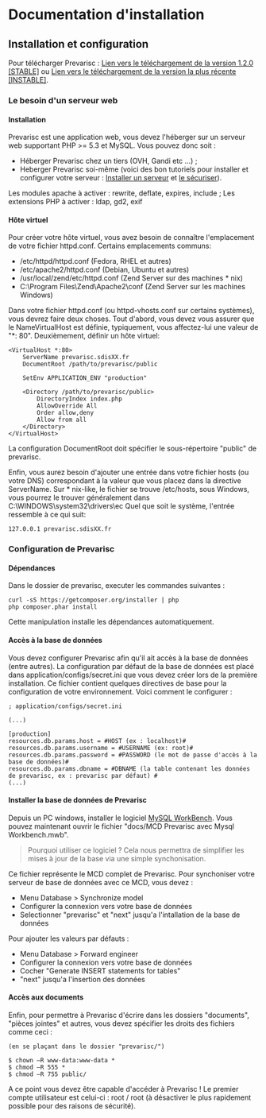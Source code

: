 # Documentation d'installation

## Installation et configuration

Pour télécharger Prevarisc : [Lien vers le téléchargement de la version 1.2.0 [STABLE]](https://github.com/SDIS62/prevarisc/tree/v1.2.0) ou [Lien vers le téléchargement de la version la plus récente [INSTABLE]](https://github.com/SDIS62/prevarisc/archive/master.zip).

### Le besoin d'un serveur web

#### Installation

Prevarisc est une application web, vous devez l'héberger sur un serveur web supportant PHP >= 5.3 et MySQL. Vous pouvez donc soit :
* Héberger Prevarisc chez un tiers (OVH, Gandi etc ...) ;
* Heberger Prevarisc soi-même (voici des bon tutoriels pour installer et configurer votre serveur : [Installer un serveur](http://www.siteduzero.com/informatique/tutoriels/apprenez-a-installer-un-serveur-web-sous-debian) et [le sécuriser](http://www.siteduzero.com/informatique/tutoriels/securiser-son-serveur-linux)).

Les modules apache à activer : rewrite, deflate, expires, include ;
Les extensions PHP à activer : ldap, gd2, exif

#### Hôte virtuel

Pour créer votre hôte virtuel, vous avez besoin de connaître l'emplacement de votre fichier httpd.conf. Certains emplacements communs:

* /etc/httpd/httpd.conf (Fedora, RHEL et autres)
* /etc/apache2/httpd.conf (Debian, Ubuntu et autres)
* /usr/local/zend/etc/httpd.conf (Zend Server sur des machines * nix)
* C:\Program Files\Zend\Apache2\conf (Zend Server sur les machines Windows)

Dans votre fichier httpd.conf (ou httpd-vhosts.conf sur certains systèmes), vous devrez faire deux choses. Tout d'abord, vous devez vous assurer que le NameVirtualHost est définie, typiquement, vous affectez-lui une valeur de "*: 80". Deuxièmement, définir un hôte virtuel:
```
<VirtualHost *:80>
    ServerName prevarisc.sdisXX.fr
    DocumentRoot /path/to/prevarisc/public
 
    SetEnv APPLICATION_ENV "production"
 
    <Directory /path/to/prevarisc/public>
        DirectoryIndex index.php
        AllowOverride All
        Order allow,deny
        Allow from all
    </Directory>
</VirtualHost>
```

La configuration DocumentRoot doit spécifier le sous-répertoire "public" de prevarisc.

Enfin, vous aurez besoin d'ajouter une entrée dans votre fichier hosts (ou votre DNS) correspondant à la valeur que vous placez dans la directive ServerName. Sur * nix-like, le fichier se trouve  /etc/hosts, sous Windows, vous pourrez le trouver généralement dans C:\WINDOWS\system32\drivers\ec Quel que soit le système, l'entrée ressemble à ce qui suit:
```
127.0.0.1 prevarisc.sdisXX.fr
```

### Configuration de Prevarisc

#### Dépendances

Dans le dossier de prevarisc, executer les commandes suivantes :
```
curl -sS https://getcomposer.org/installer | php
php composer.phar install
```

Cette manipulation installe les dépendances automatiquement.

#### Accès à la base de données

Vous devez configurer Prevarisc afin qu'il ait accès à la base de données (entre autres). La configuration par défaut de la base de données est placé dans application/configs/secret.ini que vous devez créer lors de la première installation. Ce fichier contient quelques directives de base pour la configuration de votre environnement. Voici comment le configurer :
```
; application/configs/secret.ini

(...)

[production]
resources.db.params.host = #HOST (ex : localhost)#
resources.db.params.username = #USERNAME (ex: root)#
resources.db.params.password = #PASSWORD (le mot de passe d'accès à la base de données)#
resources.db.params.dbname = #DBNAME (la table contenant les données de prevarisc, ex : prevarisc par défaut) #
(...)
```

#### Installer la base de données de Prevarisc

Depuis un PC windows, installer le logiciel [MySQL WorkBench](http://www.mysql.fr/products/workbench/).
Vous pouvez maintenant ouvrir le fichier "docs/MCD Prevarisc avec Mysql Workbench.mwb".

> Pourquoi utiliser ce logiciel ?
> Cela nous permettra de simplifier les mises à jour de la base via une simple synchonisation.

Ce fichier représente le MCD complet de Prevarisc. Pour synchoniser votre serveur de base de données avec ce MCD, vous devez :
* Menu Database > Synchronize model
* Configurer la connexion vers votre base de données
* Selectionner "prevarisc" et "next" jusqu'a l'intallation de la base de données

Pour ajouter les valeurs par défauts :
* Menu Database > Forward engineer
* Configurer la connexion vers votre base de données
* Cocher "Generate INSERT statements for tables"
* "next" jusqu'a l'insertion des données

#### Accès aux documents

Enfin, pour permettre à Prevarisc d'écrire dans les dossiers "documents", "pièces jointes" et autres, vous devez spécifier les droits des fichiers comme ceci :

```
(en se plaçant dans le dossier "prevarisc/")

$ chown –R www-data:www-data * 
$ chmod –R 555 *
$ chmod –R 755 public/
```

A ce point vous devez être capable d'accéder à Prevarisc ! Le premier compte utilisateur est celui-ci : root / root (à désactiver le plus rapidement possible pour des raisons de sécurité).
